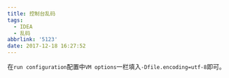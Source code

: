 ```yaml
---
title: 控制台乱码
tags:
  - IDEA
  - 乱码
abbrlink: '5123'
date: 2017-12-18 16:27:52
---
```


 在`run configuration`配置中`VM options`一栏填入`-Dfile.encoding=utf-8`即可。